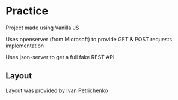 # Practice

Project made using Vanilla JS

Uses openserver (from Microsoft) to provide GET & POST requests implementation

Uses json-server to get a full fake REST API 

## Layout

Layout was provided by Ivan Petrichenko
